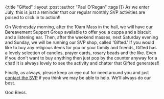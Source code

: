 {:title "Gifted"
 :layout :post
 :author "Paul O'Regan"
 :tags []}
As we enter July, this is just a reminder that our regular monthly SVP activities are poised to click in to action!!

On Wednesday morning, after the 10am Mass in the hall, we will have our Bereavement Support Group available to offer you a cuppa and a biscuit and a listening ear. Then, after the weekend masses, next Saturday evening and Sunday, we will be running our SVP shop, called 'Gifted.' If you would like to buy any religious items for you or your family and friends, Gifted has a lovely selection of candles, prayer cards, rosary beads and the like. Even if you don't want to buy anything then just pop by the counter anyway for a chat! It is always lovely to see the activity and chatter that Gifted generates!!

Finally, as always, please keep an eye out for need around you and just [contact the SVP](../../pages-output/contact/) if you think we may be able to help. We'll always do our best.

God Bless.
